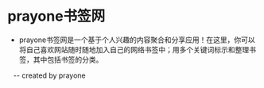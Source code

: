 # prayone书签网
*  prayone书签网是一个基于个人兴趣的内容聚合和分享应用！在这里，你可以将自己喜欢网站随时随地加入自己的网络书签中；用多个关键词标示和整理书签，其中包括书签的分类。

  
  -- created by prayone
